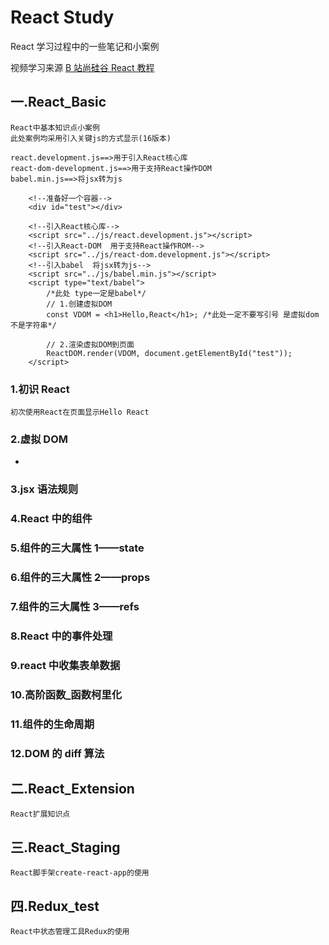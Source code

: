 # React Study

React 学习过程中的一些笔记和小案例

视频学习来源 [B 站尚硅谷 React 教程](https://www.bilibili.com/video/BV1wy4y1D7JT "React教程")

## 一.React_Basic

    React中基本知识点小案例
    此处案例均采用引入关键js的方式显示(16版本)

    react.development.js==>用于引入React核心库
    react-dom-development.js==>用于支持React操作DOM
    babel.min.js==>将jsx转为js

```
    <!--准备好一个容器-->
    <div id="test"></div>

    <!--引入React核心库-->
    <script src="../js/react.development.js"></script>
    <!--引入React-DOM  用于支持React操作ROM-->
    <script src="../js/react-dom.development.js"></script>
    <!--引入babel  将jsx转为js-->
    <script src="../js/babel.min.js"></script>
    <script type="text/babel">
        /*此处 type一定是babel*/
        // 1.创建虚拟DOM
        const VDOM = <h1>Hello,React</h1>; /*此处一定不要写引号 是虚拟dom不是字符串*/

        // 2.渲染虚拟DOM到页面
        ReactDOM.render(VDOM, document.getElementById("test"));
    </script>
```

### 1.初识 React

    初次使用React在页面显示Hello React

### 2.虚拟 DOM

-

### 3.jsx 语法规则

### 4.React 中的组件

### 5.组件的三大属性 1——state

### 6.组件的三大属性 2——props

### 7.组件的三大属性 3——refs

### 8.React 中的事件处理

### 9.react 中收集表单数据

### 10.高阶函数\_函数柯里化

### 11.组件的生命周期

### 12.DOM 的 diff 算法

## 二.React_Extension

    React扩展知识点

## 三.React_Staging

    React脚手架create-react-app的使用

## 四.Redux_test

    React中状态管理工具Redux的使用
